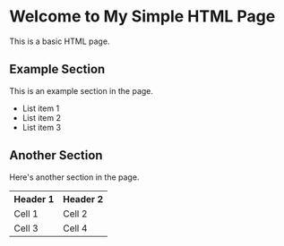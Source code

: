 <!DOCTYPE html>
<html>
<head>
  <title>My Simple HTML Page</title>
  <link rel="stylesheet" type="text/css" href="styles.css/styles.css">
</head>
<body>
  <h1>Welcome to My Simple HTML Page</h1>
  <p>This is a basic HTML page.</p>
  
  <h2>Example Section</h2>
  <p>This is an example section in the page.</p>
  
  <ul>
    <li>List item 1</li>
    <li>List item 2</li>
    <li>List item 3</li>
  </ul>
  
  <h2>Another Section</h2>
  <p>Here's another section in the page.</p>
  
  <table>
    <tr>
      <th>Header 1</th>
      <th>Header 2</th>
    </tr>
    <tr>
      <td>Cell 1</td>
      <td>Cell 2</td>
    </tr>
    <tr>
      <td>Cell 3</td>
      <td>Cell 4</td>
    </tr>
  </table>
</body>
</html>
